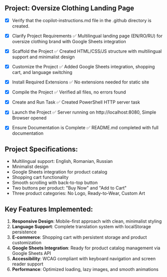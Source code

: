 <!-- Use this file to provide workspace-specific custom instructions to Copilot. For more details, visit https://code.visualstudio.com/docs/copilot/copilot-customization#_use-a-githubcopilotinstructionsmd-file -->

## Project: Oversize Clothing Landing Page

- [x] Verify that the copilot-instructions.md file in the .github directory is created.

- [x] Clarify Project Requirements
	✅ Multilingual landing page (EN/RO/RU) for oversize clothing brand with Google Sheets integration

- [x] Scaffold the Project
	✅ Created HTML/CSS/JS structure with multilingual support and minimalist design

- [x] Customize the Project
	✅ Added Google Sheets integration, shopping cart, and language switching

- [x] Install Required Extensions
	✅ No extensions needed for static site

- [x] Compile the Project
	✅ Verified all files, no errors found

- [x] Create and Run Task
	✅ Created PowerShell HTTP server task

- [x] Launch the Project
	✅ Server running on http://localhost:8080, Simple Browser opened

- [x] Ensure Documentation is Complete
	✅ README.md completed with full documentation

## Project Specifications:
- Multilingual support: English, Romanian, Russian
- Minimalist design
- Google Sheets integration for product catalog
- Shopping cart functionality
- Smooth scrolling with back-to-top button
- Two buttons per product: "Buy Now" and "Add to Cart"
- Three product categories: No Logo, Ready-to-Wear, Custom Art

## Key Features Implemented:
1. **Responsive Design**: Mobile-first approach with clean, minimalist styling
2. **Language Support**: Complete translation system with localStorage persistence
3. **E-commerce**: Shopping cart with persistent storage and product customization
4. **Google Sheets Integration**: Ready for product catalog management via Google Sheets API
5. **Accessibility**: WCAG compliant with keyboard navigation and screen reader support
6. **Performance**: Optimized loading, lazy images, and smooth animations
